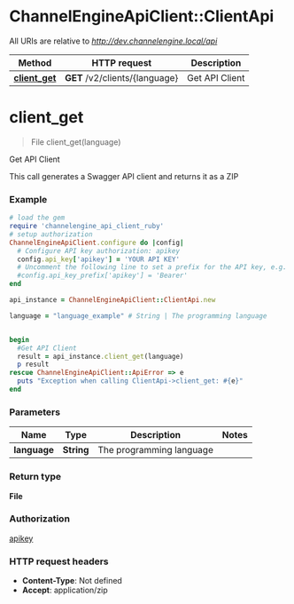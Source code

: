 # ChannelEngineApiClient::ClientApi

All URIs are relative to *http://dev.channelengine.local/api*

Method | HTTP request | Description
------------- | ------------- | -------------
[**client_get**](ClientApi.md#client_get) | **GET** /v2/clients/{language} | Get API Client


# **client_get**
> File client_get(language)

Get API Client

This call generates a Swagger API client and returns it as a ZIP

### Example
```ruby
# load the gem
require 'channelengine_api_client_ruby'
# setup authorization
ChannelEngineApiClient.configure do |config|
  # Configure API key authorization: apikey
  config.api_key['apikey'] = 'YOUR API KEY'
  # Uncomment the following line to set a prefix for the API key, e.g. 'Bearer' (defaults to nil)
  #config.api_key_prefix['apikey'] = 'Bearer'
end

api_instance = ChannelEngineApiClient::ClientApi.new

language = "language_example" # String | The programming language


begin
  #Get API Client
  result = api_instance.client_get(language)
  p result
rescue ChannelEngineApiClient::ApiError => e
  puts "Exception when calling ClientApi->client_get: #{e}"
end
```

### Parameters

Name | Type | Description  | Notes
------------- | ------------- | ------------- | -------------
 **language** | **String**| The programming language | 

### Return type

**File**

### Authorization

[apikey](../README.md#apikey)

### HTTP request headers

 - **Content-Type**: Not defined
 - **Accept**: application/zip



